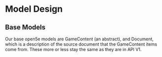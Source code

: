 # Model Design

## Base Models
Our base open5e models are GameContent (an abstract), and Document, which is a description of the source document that the GameContent items come from. These more or less stay the same as they are in API V1.
